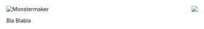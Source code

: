 ![Monstermaker](http://www.nikolairadke.de/Nokolino/monstermaker_github2.jpg)
<img src="http://www.nikolairadke.de/Nokolino/monsterbande_github.jpg" align="right">
                                                                                   
Bla
Blabla
                                                                                  
